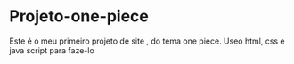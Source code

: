 # Projeto-one-piece
Este é o meu primeiro projeto de site , do tema one piece.
Useo html, css e java script para faze-lo
